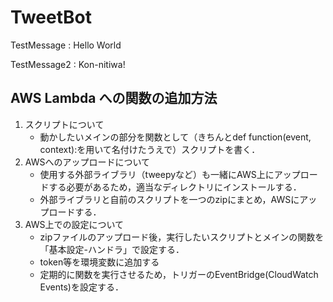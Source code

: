 # TweetBot
TestMessage : Hello World

TestMessage2 : Kon-nitiwa!
## AWS Lambda への関数の追加方法
1. スクリプトについて
    - 動かしたいメインの部分を関数として（きちんとdef function(event, context):を用いて名付けたうえで）スクリプトを書く．
1. AWSへのアップロードについて
    - 使用する外部ライブラリ（tweepyなど）も一緒にAWS上にアップロードする必要があるため，適当なディレクトリにインストールする．
    - 外部ライブラリと自前のスクリプトを一つのzipにまとめ，AWSにアップロードする．
1. AWS上での設定について
    - zipファイルのアップロード後，実行したいスクリプトとメインの関数を「基本設定-ハンドラ」で設定する．
    - token等を環境変数に追加する
    - 定期的に関数を実行させるため，トリガーのEventBridge(CloudWatch Events)を設定する．
